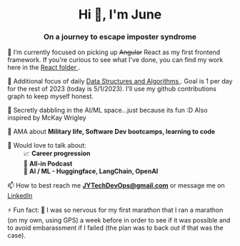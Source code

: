 <h1 align="center">Hi 👋, I'm June</h1>
<h3 align="center">On a journey to escape imposter syndrome</h3>

🔭 I’m currently focused on picking up ~~Angular~~ React as my first frontend framework. If you're curious to see what I've done, you can find my work here in the <a href= "https://github.com/JuneTheYi/React"> React folder </a>.

🔭 Additional focus of daily <a href= "https://github.com/JuneTheYi/DataStructuresAndAlgorithms"> Data Structures and Algorithms </a>. Goal is 1 per day for the rest of 2023 (today is 5/1/2023). I'll use my github contributions graph to keep myself honest.

🔭 Secretly dabbling in the AI/ML space...just because its fun :D Also inspired by McKay Wrigley

💬 AMA about **Military life, Software Dev bootcamps, learning to code**

💬 Would love to talk about:
<br> &emsp; &emsp; :chart_with_upwards_trend: **Career progression**
<br> &emsp; &emsp; :game_die: **All-in Podcast**
<br> &emsp; &emsp; :rocket: **AI / ML - Huggingface, LangChain, OpenAI**

📫 How to best reach me **JYTechDevOps@gmail.com** or message me on <a href="https://www.linkedin.com/in/juneyi"> LinkedIn </a>

⚡ Fun fact: :runner: I was so nervous for my first marathon that I ran a marathon (on my own, using GPS) a week before in order to see if it was possible and to avoid embarassment if I failed (the plan was to back out if that was the case).
